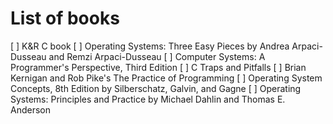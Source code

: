 # List of books
[ ] K&R C book
[ ] Operating Systems: Three Easy Pieces by Andrea Arpaci-Dusseau and Remzi Arpaci-Dusseau
[ ] Computer Systems: A Programmer's Perspective, Third Edition
[ ] C Traps and Pitfalls
[ ] Brian Kernigan and Rob Pike's The Practice of Programming
[ ] Operating System Concepts, 8th Edition by Silberschatz, Galvin, and Gagne
[ ] Operating Systems: Principles and Practice by Michael Dahlin and Thomas E. Anderson



